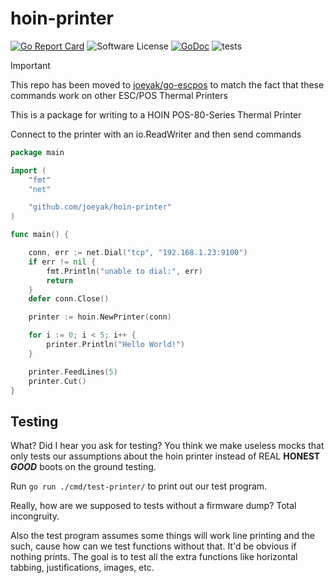 # hoin-printer

[![Go Report Card](https://goreportcard.com/badge/github.com/joeyak/hoin-printer)](https://goreportcard.com/report/github.com/joeyak/hoin-printer)
![Software License](https://img.shields.io/badge/license-MIT-brightgreen.svg?style=flat-square)
[![GoDoc](https://godoc.org/github.com/joeyak/hoin-printer?status.svg)](https://godoc.org/github.com/joeyak/hoin-printer)
![tests](https://github.com/joeyak/hoin-printer/actions/workflows/main.yaml/badge.svg)

> [!IMPORTANT]
> This repo has been moved to [joeyak/go-escpos](https://github.com/joeyak/go-escpos) to match the fact that these commands work on other ESC/POS Thermal Printers

This is a package for writing to a HOIN POS-80-Series Thermal Printer

Connect to the printer with an io.ReadWriter and then send commands

```go
package main

import (
	"fmt"
	"net"

	"github.com/joeyak/hoin-printer"
)

func main() {

	conn, err := net.Dial("tcp", "192.168.1.23:9100")
	if err != nil {
		fmt.Println("unable to dial:", err)
		return
	}
	defer conn.Close()

	printer := hoin.NewPrinter(conn)

	for i := 0; i < 5; i++ {
		printer.Println("Hello World!")
	}

	printer.FeedLines(5)
	printer.Cut()
}
```

## Testing

What? Did I hear you ask for testing? You think we make useless mocks that only tests our assumptions about the hoin printer instead of REAL **HONEST** ***GOOD*** boots on the ground testing.

Run `go run ./cmd/test-printer/` to print out our test program.

Really, how are we supposed to tests without a firmware dump? Total incongruity.

Also the test program assumes some things will work line printing and the such, cause how can we test functions without that. It'd be obvious if nothing prints. The goal is to test all the extra functions like horizontal tabbing, justifications, images, etc.
